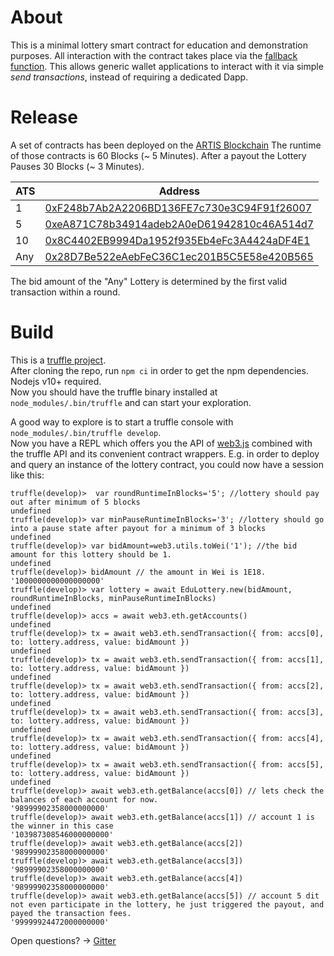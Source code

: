 # About

This is a minimal lottery smart contract for education and demonstration purposes.
All interaction with the contract takes place via the [fallback function](https://solidity.readthedocs.io/en/latest/contracts.html#fallback-function). This allows generic wallet applications to interact with it via simple _send transactions_, instead of requiring a dedicated Dapp.

# Release

A set of contracts has been deployed on the [ARTIS Blockchain](https://www.artis.eco)
The runtime of those contracts is 60 Blocks (~ 5 Minutes). 
After a payout the Lottery Pauses 30 Blocks (~ 3 Minutes).  

| ATS | Address                                    |
|-----|--------------------------------------------|
| 1   | [0xF248b7Ab2A2206BD136FE7c730e3C94F91f26007](https://explorer.sigma1.artis.network/address/0xf248b7ab2a2206bd136fe7c730e3c94f91f26007/transactions) |
| 5   | [0xeA871C78b34914adeb2A0eD61942810c46A514d7](https://explorer.sigma1.artis.network/address/0xeA871C78b34914adeb2A0eD61942810c46A514d7/transactions) |
| 10  | [0x8C4402EB9994Da1952f935Eb4eFc3A4424aDF4E1](https://explorer.sigma1.artis.network/address/0x8C4402EB9994Da1952f935Eb4eFc3A4424aDF4E1/transactions) |
| Any | [0x28D7Be522eAebFeC36C1ec201B5C5E58e420B565](https://explorer.sigma1.artis.network/address/0x28D7Be522eAebFeC36C1ec201B5C5E58e420B565/transactions) |

The bid amount of the "Any" Lottery is determined by the first valid transaction within a round.

# Build

This is a [truffle project](https://truffleframework.com/docs/truffle/overview).  
After cloning the repo, run `npm ci` in order to get the npm dependencies. Nodejs v10+ required.  
Now you should have the truffle binary installed at `node_modules/.bin/truffle` and can start your exploration.

A good way to explore is to start a truffle console with `node_modules/.bin/truffle develop`.  
Now you have a REPL which offers you the API of [web3.js](https://web3js.readthedocs.io/en/1.0/index.html) combined with the truffle API and its convenient contract wrappers. E.g. in order to deploy and query an instance of the lottery contract, you could now have a session like this:
```
truffle(develop)>  var roundRuntimeInBlocks='5'; //lottery should pay out after minimum of 5 blocks
undefined
truffle(develop)> var minPauseRuntimeInBlocks='3'; //lottery should go into a pause state after payout for a minimum of 3 blocks
undefined
truffle(develop)> var bidAmount=web3.utils.toWei('1'); //the bid amount for this lottery should be 1.
undefined
truffle(develop)> bidAmount // the amount in Wei is 1E18.
'1000000000000000000'
truffle(develop)> var lottery = await EduLottery.new(bidAmount, roundRuntimeInBlocks, minPauseRuntimeInBlocks)
undefined
truffle(develop)> accs = await web3.eth.getAccounts()
undefined
truffle(develop)> tx = await web3.eth.sendTransaction({ from: accs[0], to: lottery.address, value: bidAmount })
undefined
truffle(develop)> tx = await web3.eth.sendTransaction({ from: accs[1], to: lottery.address, value: bidAmount })
undefined
truffle(develop)> tx = await web3.eth.sendTransaction({ from: accs[2], to: lottery.address, value: bidAmount })
undefined
truffle(develop)> tx = await web3.eth.sendTransaction({ from: accs[3], to: lottery.address, value: bidAmount })
undefined
truffle(develop)> tx = await web3.eth.sendTransaction({ from: accs[4], to: lottery.address, value: bidAmount })
undefined
truffle(develop)> tx = await web3.eth.sendTransaction({ from: accs[5], to: lottery.address, value: bidAmount })
undefined
truffle(develop)> await web3.eth.getBalance(accs[0]) // lets check the balances of each account for now.
'98999902358000000000'
truffle(develop)> await web3.eth.getBalance(accs[1]) // account 1 is the winner in this case
'103987308546000000000'
truffle(develop)> await web3.eth.getBalance(accs[2]) 
'98999902358000000000'
truffle(develop)> await web3.eth.getBalance(accs[3])
'98999902358000000000'
truffle(develop)> await web3.eth.getBalance(accs[4])
'98999902358000000000'
truffle(develop)> await web3.eth.getBalance(accs[5]) // account 5 dit not even participate in the lottery, he just triggered the payout, and payed the transaction fees.
'99999924472000000000'
```

Open questions? -> [Gitter](https://gitter.im/lab10-collective/Lobby)
